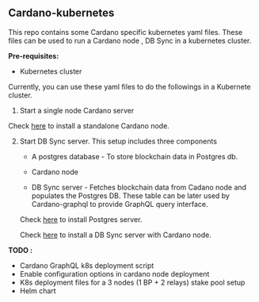 Cardano-kubernetes
--------------------

This repo contains some Cardano specific kubernetes yaml files. These files can be used to run a Cardano node , DB Sync
in a kubernetes cluster.

**Pre-requisites:**

- Kubernetes cluster


Currently, you can use these yaml files to do the followings in a Kubernete cluster.

1. Start a single node Cardano server
  
  Check [here](docs/node-setup.md) to install a standalone Cardano node.
   
2. Start DB Sync server. This setup includes three components

    - A postgres database - To store blockchain data in Postgres db.
    
    - Cardano node
    
    - DB Sync server - Fetches blockchain data from Cadano node and populates the Postgres DB. These table can be later
    used by Cardano-graphql to provide GraphQL query interface.
    
    Check [here](docs/postgres-setup.md) to install Postgres server.
    
    Check [here](docs/dbsync-setup.md) to install a DB Sync server with Cardano node.
    
  
**TODO :**

- Cardano GraphQL k8s deployment script
- Enable configuration options in cardano node deployment
- K8s deployment files for a 3 nodes (1 BP + 2 relays) stake pool setup
- Helm chart

